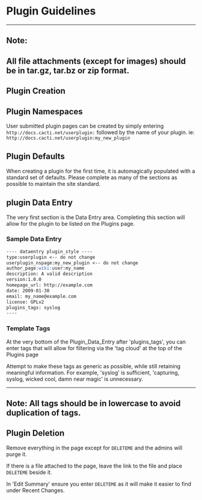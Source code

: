 # Plugin Guidelines

---
## Note:

All file attachments (except for images) should be in tar.gz,
tar.bz or zip format.
---

## Plugin Creation

## Plugin Namespaces

User submitted plugin pages can be created by simply entering
`http://docs.cacti.net/userplugin:` followed by the name of your plugin.  ie:
`http://docs.cacti.net/userplugin:my_new_plugin`

## Plugin Defaults

When creating a plugin for the first time, it is automagically populated with a
standard set of defaults. Please complete as many of the sections as possible
to maintain the site standard.

## plugin Data Entry

The very first section is the Data Entry area. Completing this section will
allow for the plugin to be listed on the Plugins page.

### Sample Data Entry

```markdown
---- dataentry plugin_style ----
type:userplugin <-- do not change
userplugin_nspage:my_new_plugin <-- do not change
author_page:wiki:user:my_name
description: A valid description
version:1.0.0
homepage_url: http://example.com
date: 2009-01-30
email: my_name@example.com
license: GPLv2
plugins_tags: syslog
----
```

### Template Tags

At the very bottom of the Plugin_Data_Entry after 'plugins_tags', you can enter
tags that will allow for filtering via the 'tag cloud' at the top of the
Plugins page

Attempt to make these tags as generic as possible, while still retaining
meaningful information.  For example, 'syslog' is sufficient, 'capturing,
syslog, wicked cool, damn near magic' is unnecessary.

---
**Note**: All tags should be in **lowercase** to avoid duplication of tags.
---

## Plugin Deletion

Remove everything in the page except for `DELETEME` and the
admins will purge it.

If there is a file attached to the page, leave the link to the file and place
`DELETEME` beside it.

In 'Edit Summary' ensure you enter `DELETEME` as it will make it easier to
find under Recent Changes.
